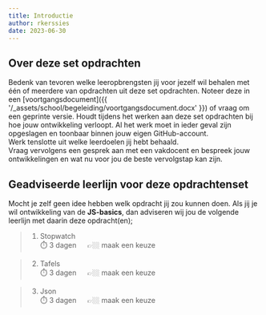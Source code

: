 ```yaml
---
title: Introductie
author: rkerssies
date: 2023-06-30
---
```

## Over deze set opdrachten
Bedenk van tevoren welke leeropbrengsten jij voor jezelf wil behalen met één of meerdere van opdrachten
uit deze set opdrachten. Noteer deze in een [voortgangsdocument]({{ '/_assets/school/begeleiding/voortgangsdocument.docx' }})
of vraag om een geprinte versie. Houdt tijdens het werken aan deze set opdrachten bij hoe jouw ontwikkeling verloopt.
Al het werk moet in ieder geval zijn opgeslagen en toonbaar binnen jouw eigen GitHub-account.   
Werk tenslotte uit welke leerdoelen jij hebt behaald. <br>
Vraag vervolgens een gesprek aan met een vakdocent en bespreek jouw ontwikkelingen en wat nu voor jou de beste vervolgstap kan zijn.

## Geadviseerde leerlijn voor deze opdrachtenset
Mocht je zelf geen idee hebben welk opdracht jij zou kunnen doen.
Als jij je wil ontwikkeling van de **JS-basics**,
dan adviseren wij jou de volgende leerlijn met daarin deze opdracht(en);
> 1.  Stopwatch<br>
> ⏱️ 3 dagen &emsp; 👉🏼 maak een keuze

> 2. Tafels<br>
> ⏱️ 3 dagen &emsp; 👉🏼 maak een keuze

> 3. Json<br>
> ⏱️ 3 dagen &emsp; 👉🏼 maak een keuze

